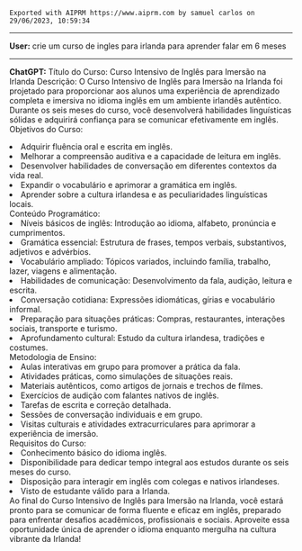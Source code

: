 ```
Exported with AIPRM https://www.aiprm.com by samuel carlos on 29/06/2023, 10:59:34
```

---


**User:**
crie um curso de ingles para irlanda para aprender falar em 6 meses

---

**ChatGPT:**
Título do Curso: Curso Intensivo de Inglês para Imersão na Irlanda
Descrição:
O Curso Intensivo de Inglês para Imersão na Irlanda foi projetado para proporcionar aos alunos uma experiência de
aprendizado completa e imersiva no idioma inglês em um ambiente irlandês autêntico. Durante os seis meses do curso, você
desenvolverá habilidades linguísticas sólidas e adquirirá confiança para se comunicar efetivamente em inglês.
Objetivos do Curso:
<li>Adquirir fluência oral e escrita em inglês.</li>
<li>Melhorar a compreensão auditiva e a capacidade de leitura em inglês.</li>
<li>Desenvolver habilidades de conversação em diferentes contextos da vida real.</li>
<li>Expandir o vocabulário e aprimorar a gramática em inglês.</li>
<li>Aprender sobre a cultura irlandesa e as peculiaridades linguísticas locais.</li>
Conteúdo Programático:
<li>Níveis básicos de inglês: Introdução ao idioma, alfabeto, pronúncia e cumprimentos.</li>
<li>Gramática essencial: Estrutura de frases, tempos verbais, substantivos, adjetivos e advérbios.</li>
<li>Vocabulário ampliado: Tópicos variados, incluindo família, trabalho, lazer, viagens e alimentação.</li>
<li>Habilidades de comunicação: Desenvolvimento da fala, audição, leitura e escrita.</li>
<li>Conversação cotidiana: Expressões idiomáticas, gírias e vocabulário informal.</li>
<li>Preparação para situações práticas: Compras, restaurantes, interações sociais, transporte e turismo.</li>
<li>Aprofundamento cultural: Estudo da cultura irlandesa, tradições e costumes.</li>
Metodologia de Ensino:
<li>Aulas interativas em grupo para promover a prática da fala.</li>
<li>Atividades práticas, como simulações de situações reais.</li>
<li>Materiais autênticos, como artigos de jornais e trechos de filmes.</li>
<li>Exercícios de audição com falantes nativos de inglês.</li>
<li>Tarefas de escrita e correção detalhada.</li>
<li>Sessões de conversação individuais e em grupo.</li>
<li>Visitas culturais e atividades extracurriculares para aprimorar a experiência de imersão.</li>
Requisitos do Curso:
<li>Conhecimento básico do idioma inglês.</li>
<li>Disponibilidade para dedicar tempo integral aos estudos durante os seis meses do curso.</li>
<li>Disposição para interagir em inglês com colegas e nativos irlandeses.</li>
<li>Visto de estudante válido para a Irlanda.</li>
Ao final do Curso Intensivo de Inglês para Imersão na Irlanda, você estará pronto para se comunicar de forma fluente e
eficaz em inglês, preparado para enfrentar desafios acadêmicos, profissionais e sociais. Aproveite essa oportunidade
única de aprender o idioma enquanto mergulha na cultura vibrante da Irlanda!